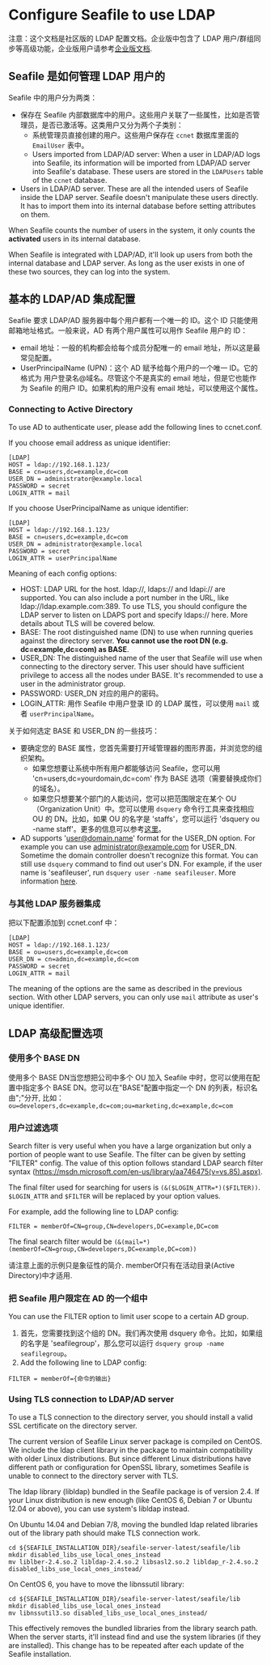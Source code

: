 # Configure Seafile to use LDAP

注意：这个文档是社区版的 LDAP 配置文档。企业版中包含了 LDAP 用户/群组同步等高级功能，企业版用户请参考[企业版文档](../deploy_pro/using_ldap_pro.md).

## Seafile 是如何管理 LDAP 用户的

Seafile 中的用户分为两类：

- 保存在 Seafile 内部数据库中的用户。这些用户关联了一些属性，比如是否管理员，是否已激活等。这类用户又分为两个子类别：
    * 系统管理员直接创建的用户。这些用户保存在 `ccnet` 数据库里面的 `EmailUser` 表中。
    * Users imported from LDAP/AD server: When a user in LDAP/AD logs into Seafile, its information will be imported from LDAP/AD server into Seafile's database. These users are stored in the `LDAPUsers` table of the `ccnet` database.
- Users in LDAP/AD server. These are all the intended users of Seafile inside the LDAP server. Seafile doesn't manipulate these users directly. It has to import them into its internal database before setting attributes on them.

When Seafile counts the number of users in the system, it only counts the **activated** users in its internal database.

When Seafile is integrated with LDAP/AD, it'll look up users from both the internal database and LDAP server. As long as the user exists in one of these two sources, they can log into the system.

## 基本的 LDAP/AD 集成配置

Seafile 要求 LDAP/AD 服务器中每个用户都有一个唯一的 ID。这个 ID 只能使用邮箱地址格式。一般来说，AD 有两个用户属性可以用作 Seafile 用户的 ID：

- email 地址：一般的机构都会给每个成员分配唯一的 email 地址，所以这是最常见配置。
- UserPrincipalName (UPN)：这个 AD 赋予给每个用户的一个唯一 ID。它的格式为 用户登录名@域名。尽管这个不是真实的 email 地址，但是它也能作为 Seafile 的用户 ID。如果机构的用户没有 email 地址，可以使用这个属性。

### Connecting to Active Directory

To use AD to authenticate user, please add the following lines to ccnet.conf.

If you choose email address as unique identifier:

    [LDAP]
    HOST = ldap://192.168.1.123/
    BASE = cn=users,dc=example,dc=com
    USER_DN = administrator@example.local
    PASSWORD = secret
    LOGIN_ATTR = mail

If you choose UserPrincipalName as unique identifier:

    [LDAP]
    HOST = ldap://192.168.1.123/
    BASE = cn=users,dc=example,dc=com
    USER_DN = administrator@example.local
    PASSWORD = secret
    LOGIN_ATTR = userPrincipalName

Meaning of each config options:

* HOST: LDAP URL for the host. ldap://, ldaps:// and ldapi:// are supported. You can also include a port number in the URL, like ldap://ldap.example.com:389. To use TLS, you should configure the LDAP server to listen on LDAPS port and specify ldaps:// here. More details about TLS will be covered below.
* BASE: The root distinguished name (DN) to use when running queries against the directory server. **You cannot use the root DN (e.g. dc=example,dc=com) as BASE**.
* USER_DN: The distinguished name of the user that Seafile will use when connecting to the directory server. This user should have sufficient privilege to access all the nodes under BASE. It's recommended to use a user in the administrator group.
* PASSWORD: USER_DN 对应的用户的密码。
* LOGIN_ATTR: 用作 Seafile 中用户登录 ID 的 LDAP 属性，可以使用 `mail` 或者 `userPrincipalName`。

关于如何选定 BASE 和 USER_DN 的一些技巧：

* 要确定您的 BASE 属性，您首先需要打开域管理器的图形界面，并浏览您的组织架构。
    * 如果您想要让系统中所有用户都能够访问 Seafile，您可以用 'cn=users,dc=yourdomain,dc=com' 作为 BASE 选项（需要替换成你们的域名）。
    * 如果您只想要某个部门的人能访问，您可以把范围限定在某个 OU （Organization Unit）中。您可以使用 `dsquery` 命令行工具来查找相应 OU 的 DN。比如，如果 OU 的名字是 'staffs'，您可以运行 'dsquery ou -name staff'。更多的信息可以参考[这里](https://technet.microsoft.com/en-us/library/cc770509.aspx)。
* AD supports 'user@domain.name' format for the USER_DN option. For example you can use administrator@example.com for USER_DN. Sometime the domain controller doesn't recognize this format. You can still use `dsquery` command to find out user's DN. For example, if the user name is 'seafileuser', run `dsquery user -name seafileuser`. More information [here](https://technet.microsoft.com/en-us/library/cc725702.aspx).

### 与其他 LDAP 服务器集成

把以下配置添加到 ccnet.conf 中：

    [LDAP]
    HOST = ldap://192.168.1.123/
    BASE = ou=users,dc=example,dc=com
    USER_DN = cn=admin,dc=example,dc=com
    PASSWORD = secret
    LOGIN_ATTR = mail

The meaning of the options are the same as described in the previous section. With other LDAP servers, you can only use `mail` attribute as user's unique identifier.

## LDAP 高级配置选项

### 使用多个 BASE DN

使用多个 BASE DN当您想把公司中多个 OU 加入 Seafile 中时，您可以使用在配置中指定多个 BASE DN。您可以在"BASE"配置中指定一个 DN 的列表，标识名由";"分开, 比如： `ou=developers,dc=example,dc=com;ou=marketing,dc=example,dc=com`

### 用户过滤选项

Search filter is very useful when you have a large organization but only a portion of people want to use Seafile. The filter can be given by setting "FILTER" config. The value of this option follows standard LDAP search filter syntax (https://msdn.microsoft.com/en-us/library/aa746475(v=vs.85).aspx).

The final filter used for searching for users is `(&($LOGIN_ATTR=*)($FILTER))`. `$LOGIN_ATTR` and `$FILTER` will be replaced by your option values.

For example, add the following line to LDAP config:

```
FILTER = memberOf=CN=group,CN=developers,DC=example,DC=com
```

The final search filter would be `(&(mail=*)(memberOf=CN=group,CN=developers,DC=example,DC=com))`

请注意上面的示例只是象征性的简介. memberOf只有在活动目录(Active Directory)中才适用.

### 把 Seafile 用户限定在 AD 的一个组中

You can use the FILTER option to limit user scope to a certain AD group.

1. 首先，您需要找到这个组的 DN。我们再次使用 dsquery 命令。比如，如果组的名字是 'seafilegroup'，那么您可以运行 `dsquery group -name seafilegroup`。
2. Add the following line to LDAP config:

```
FILTER = memberOf={命令的输出}
```

### Using TLS connection to LDAP/AD server

To use a TLS connection to the directory server, you should install a valid SSL certificate on the directory server.

The current version of Seafile Linux server package is compiled on CentOS. We include the ldap client library in the package to maintain compatibility with older Linux distributions. But since different Linux distributions have different path or configuration for OpenSSL library, sometimes Seafile is unable to connect to the directory server with TLS.

The ldap library (libldap) bundled in the Seafile package is of version 2.4. If your Linux distribution is new enough (like CentOS 6, Debian 7 or Ubuntu 12.04 or above), you can use system's libldap instead.

On Ubuntu 14.04 and Debian 7/8, moving the bundled ldap related libraries out of the library path should make TLS connection work.

```
cd ${SEAFILE_INSTALLATION_DIR}/seafile-server-latest/seafile/lib
mkdir disabled_libs_use_local_ones_instead
mv liblber-2.4.so.2 libldap-2.4.so.2 libsasl2.so.2 libldap_r-2.4.so.2 disabled_libs_use_local_ones_instead/
```

On CentOS 6, you have to move the libnssutil library:

```
cd ${SEAFILE_INSTALLATION_DIR}/seafile-server-latest/seafile/lib
mkdir disabled_libs_use_local_ones_instead
mv libnssutil3.so disabled_libs_use_local_ones_instead/
```

This effectively removes the bundled libraries from the library search path. 
When the server starts, it'll instead find and use the system libraries (if they are installed). 
This change has to be repeated after each update of the Seafile installation.

